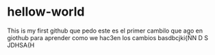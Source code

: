 # hellow-world
This is my first github
que pedo este es el primer cambilo que ago en giothub para aprender como we hac3en los cambios
basdbcjki{ÑN D
S
 JDHSA{H
